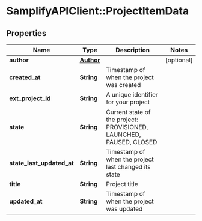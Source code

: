 # SamplifyAPIClient::ProjectItemData

## Properties
Name | Type | Description | Notes
------------ | ------------- | ------------- | -------------
**author** | [**Author**](Author.md) |  | [optional] 
**created_at** | **String** | Timestamp of when the project was created | 
**ext_project_id** | **String** | A unique identifier for your project | 
**state** | **String** | Current state of the project: PROVISIONED, LAUNCHED, PAUSED, CLOSED | 
**state_last_updated_at** | **String** | Timestamp of when the project last changed its state | 
**title** | **String** | Project title | 
**updated_at** | **String** | Timestamp of when the project was updated | 


